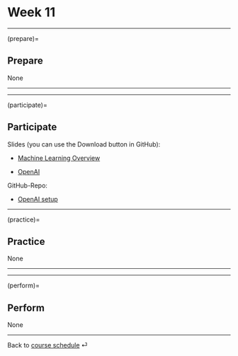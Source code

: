 # Week 11


---

(prepare)=
## Prepare

None

---

---


(participate)=
## Participate

Slides (you can use the Download button in GitHub): 

- [Machine Learning Overview](https://github.com/om2-ws22/website/blob/main/slides/ml-overview.pdf)

- [OpenAI](https://github.com/om2-ws22/website/blob/main/slides/open-ai.pdf)


GitHub-Repo: 

- [OpenAI setup](https://github.com/kirenz/open-ai-setup)

---


(practice)=
## Practice

None

---

---

(perform)=
## Perform

None

---

Back to [course schedule](../docs/course-schedule.md) ⏎
